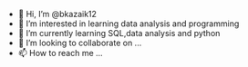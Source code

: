 - 👋 Hi, I’m @bkazaik12
- 👀 I’m interested in learning data analysis and programming
- 🌱 I’m currently learning SQL,data analysis and python
- 💞️ I’m looking to collaborate on ...
- 📫 How to reach me ...

<!---
bkazaik12/bkazaik12 is a ✨ special ✨ repository because its `README.md` (this file) appears on your GitHub profile.
You can click the Preview link to take a look at your changes.
--->
